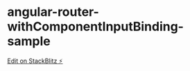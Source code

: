 # angular-router-withComponentInputBinding-sample

[Edit on StackBlitz ⚡️](https://stackblitz.com/edit/angular-yoezre)